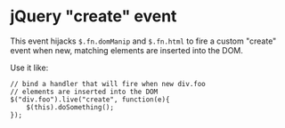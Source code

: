 # jQuery "create" event

This event hijacks `$.fn.domManip` and `$.fn.html` to fire a custom "create" event when new, matching elements are inserted into the DOM.

Use it like:
	
	// bind a handler that will fire when new div.foo 
	// elements are inserted into the DOM
	$("div.foo").live("create", function(e){
		$(this).doSomething();
	});
